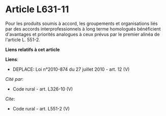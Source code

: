 # Article L631-11

Pour les produits soumis à accord, les groupements et organisations liés par des accords interprofessionnels à long terme
homologués bénéficient d'avantages et priorités analogues à ceux prévus par le premier alinéa de l'article L. 551-2.

**Liens relatifs à cet article**

**Liens**:

  - DEPLACE: Loi n°2010-874 du 27 juillet 2010 - art. 12 (V)

_Cité par_:

  - Code rural - art. L326-10 (V)

_Cite_:

  - Code rural - art. L551-2 (V)
